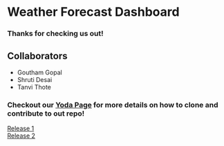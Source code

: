 # Weather Forecast Dashboard

### Thanks for checking us out!

## Collaborators
- Goutham Gopal
- Shruti Desai
- Tanvi Thote

### Checkout our [Yoda Page](https://github.com/airavata-courses/Yoda/wiki) for more details on how to clone and contribute to out repo!
[Release 1](https://github.com/airavata-courses/Yoda/wiki/Release-Notes---Assignment-1)
<br/>
[Release 2](https://github.com/airavata-courses/Yoda/wiki/Release-Notes---Assignment-2)

